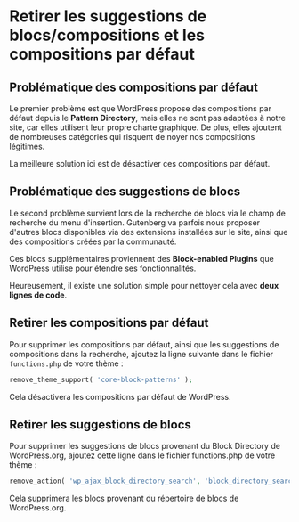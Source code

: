 # Retirer les suggestions de blocs/compositions et les compositions par défaut

## Problématique des compositions par défaut

Le premier problème est que WordPress propose des compositions par défaut depuis le **Pattern Directory**, mais elles ne sont pas adaptées à notre site, car elles utilisent leur propre charte graphique. De plus, elles ajoutent de nombreuses catégories qui risquent de noyer nos compositions légitimes.

La meilleure solution ici est de désactiver ces compositions par défaut.

## Problématique des suggestions de blocs

Le second problème survient lors de la recherche de blocs via le champ de recherche du menu d'insertion. Gutenberg va parfois nous proposer d'autres blocs disponibles via des extensions installées sur le site, ainsi que des compositions créées par la communauté.

Ces blocs supplémentaires proviennent des **Block-enabled Plugins** que WordPress utilise pour étendre ses fonctionnalités.

Heureusement, il existe une solution simple pour nettoyer cela avec **deux lignes de code**.

## Retirer les compositions par défaut

Pour supprimer les compositions par défaut, ainsi que les suggestions de compositions dans la recherche, ajoutez la ligne suivante dans le fichier `functions.php` de votre thème :

```php
remove_theme_support( 'core-block-patterns' );
```
Cela désactivera les compositions par défaut de WordPress.

## Retirer les suggestions de blocs
Pour supprimer les suggestions de blocs provenant du Block Directory de WordPress.org, ajoutez cette ligne dans le fichier functions.php de votre thème :

```php
remove_action( 'wp_ajax_block_directory_search', 'block_directory_search' );
```
Cela supprimera les blocs provenant du répertoire de blocs de WordPress.org.

